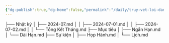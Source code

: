 ```yaml
---
{"dg-publish":true,"dg-home":false,"permalink":"/daily/truy-vet-loi-dang-nhap/ma-nguon-dang-nhap/","dgPassFrontmatter":true,"noteIcon":"","updated":"2025-01-14T22:28:04.319+07:00"}
---
```



├── Nhật ký
│   ├── 2024-07.md
│   │   ├── 2024-07-01.md
│   │   ├── 2024-07-02.md
│   │   └── Tổng Kết Tháng.md
├── Mục tiêu
│   ├── Ngắn Hạn.md
│   └── Dài Hạn.md
├── Sự kiện
│   ├── Họp Hành.md
│   └── Lịch.md